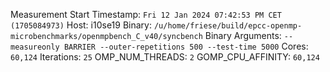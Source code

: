 Measurement Start Timestamp: `Fri 12 Jan 2024 07:42:53 PM CET (1705084973)`
Host: i10se19
Binary: `/u/home/friese/build/epcc-openmp-microbenchmarks/openmpbench_C_v40/syncbench`
Binary Arguments: `--measureonly BARRIER --outer-repetitions 500 --test-time 5000`
Cores: `60,124`
Iterations: `25`
OMP_NUM_THREADS: `2`
GOMP_CPU_AFFINITY: `60,124`
